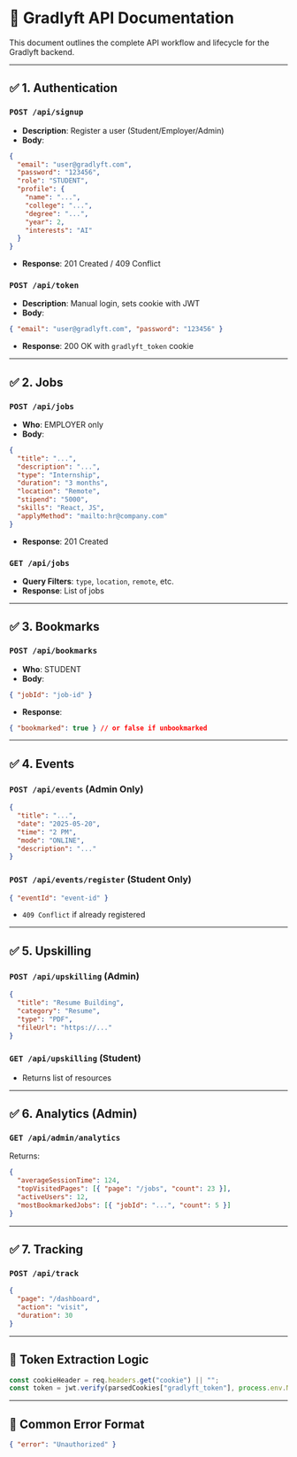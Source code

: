 
# 📘 Gradlyft API Documentation

This document outlines the complete API workflow and lifecycle for the Gradlyft backend.

---

## ✅ 1. Authentication

### `POST /api/signup`
- **Description**: Register a user (Student/Employer/Admin)
- **Body**:
```json
{
  "email": "user@gradlyft.com",
  "password": "123456",
  "role": "STUDENT",
  "profile": {
    "name": "...",
    "college": "...",
    "degree": "...",
    "year": 2,
    "interests": "AI"
  }
}
```
- **Response**: 201 Created / 409 Conflict

### `POST /api/token`
- **Description**: Manual login, sets cookie with JWT
- **Body**:
```json
{ "email": "user@gradlyft.com", "password": "123456" }
```
- **Response**: 200 OK with `gradlyft_token` cookie

---

## ✅ 2. Jobs

### `POST /api/jobs`
- **Who**: EMPLOYER only
- **Body**:
```json
{
  "title": "...",
  "description": "...",
  "type": "Internship",
  "duration": "3 months",
  "location": "Remote",
  "stipend": "5000",
  "skills": "React, JS",
  "applyMethod": "mailto:hr@company.com"
}
```
- **Response**: 201 Created

### `GET /api/jobs`
- **Query Filters**: `type`, `location`, `remote`, etc.
- **Response**: List of jobs

---

## ✅ 3. Bookmarks

### `POST /api/bookmarks`
- **Who**: STUDENT
- **Body**:
```json
{ "jobId": "job-id" }
```
- **Response**:
```json
{ "bookmarked": true } // or false if unbookmarked
```

---

## ✅ 4. Events

### `POST /api/events` (Admin Only)
```json
{
  "title": "...",
  "date": "2025-05-20",
  "time": "2 PM",
  "mode": "ONLINE",
  "description": "..."
}
```

### `POST /api/events/register` (Student Only)
```json
{ "eventId": "event-id" }
```
- `409 Conflict` if already registered

---

## ✅ 5. Upskilling

### `POST /api/upskilling` (Admin)
```json
{
  "title": "Resume Building",
  "category": "Resume",
  "type": "PDF",
  "fileUrl": "https://..."
}
```

### `GET /api/upskilling` (Student)
- Returns list of resources

---

## ✅ 6. Analytics (Admin)

### `GET /api/admin/analytics`
Returns:
```json
{
  "averageSessionTime": 124,
  "topVisitedPages": [{ "page": "/jobs", "count": 23 }],
  "activeUsers": 12,
  "mostBookmarkedJobs": [{ "jobId": "...", "count": 5 }]
}
```

---

## ✅ 7. Tracking

### `POST /api/track`
```json
{
  "page": "/dashboard",
  "action": "visit",
  "duration": 30
}
```

---

## 🔐 Token Extraction Logic
```ts
const cookieHeader = req.headers.get("cookie") || "";
const token = jwt.verify(parsedCookies["gradlyft_token"], process.env.NEXTAUTH_SECRET);
```

---

## 🔁 Common Error Format
```json
{ "error": "Unauthorized" }
```
